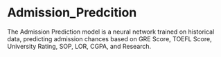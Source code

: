 # Admission_Predcition
The Admission Prediction model is a neural network trained on historical data, predicting admission chances based on GRE Score, TOEFL Score, University Rating, SOP, LOR, CGPA, and Research. 
